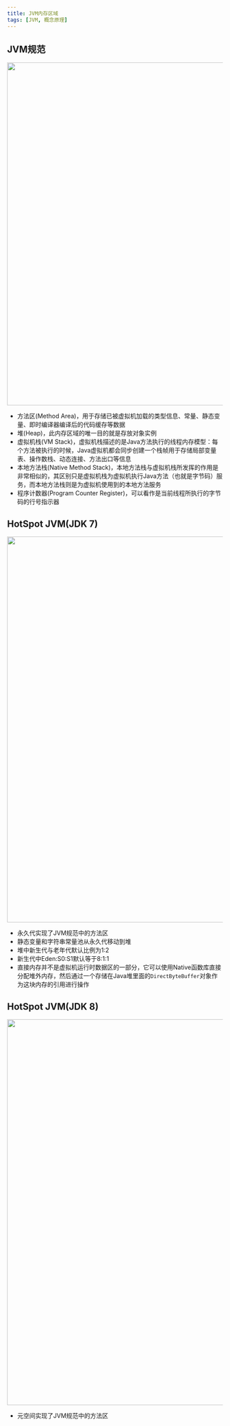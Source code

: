 ```yaml
---
title: JVM内存区域
tags: [JVM, 概念原理]
---
```


## JVM规范

<img src="https://oliver-blog.oss-cn-shenzhen.aliyuncs.com/20230515185114.png" width="800px" />

* 方法区(Method Area)，用于存储已被虚拟机加载的类型信息、常量、静态变量、即时编译器编译后的代码缓存等数据
* 堆(Heap)，此内存区域的唯一目的就是存放对象实例
* 虚拟机栈(VM Stack)，虚拟机栈描述的是Java方法执行的线程内存模型：每个方法被执行的时候，Java虚拟机都会同步创建一个栈帧用于存储局部变量表、操作数栈、动态连接、方法出口等信息
* 本地方法栈(Native Method Stack)，本地方法栈与虚拟机栈所发挥的作用是非常相似的，其区别只是虚拟机栈为虚拟机执行Java方法（也就是字节码）服务，而本地方法栈则是为虚拟机使用到的本地方法服务
* 程序计数器(Program Counter Register)，可以看作是当前线程所执行的字节码的行号指示器

## HotSpot JVM(JDK 7)

<img src="https://oliver-blog.oss-cn-shenzhen.aliyuncs.com/20230515191226.png" width="900px" />

* 永久代实现了JVM规范中的方法区
* 静态变量和字符串常量池从永久代移动到堆
* 堆中新生代与老年代默认比例为1:2
* 新生代中Eden:S0:S1默认等于8:1:1
* 直接内存并不是虚拟机运行时数据区的一部分，它可以使用Native函数库直接分配堆外内存，然后通过一个存储在Java堆里面的`DirectByteBuffer`对象作为这块内存的引用进行操作

## HotSpot JVM(JDK 8)

<img src="https://oliver-blog.oss-cn-shenzhen.aliyuncs.com/20230515191955.png" width="900px" />

* 元空间实现了JVM规范中的方法区